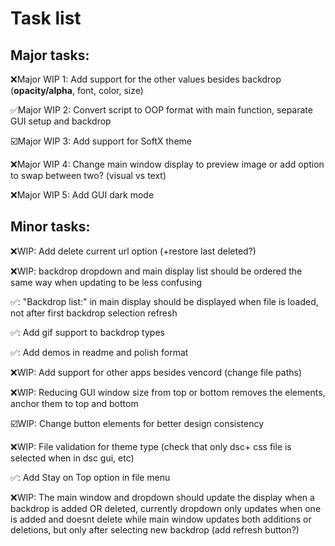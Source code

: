 # Task list
## Major tasks:
❌Major WIP 1: Add support for the other values besides backdrop (**opacity/alpha**, font, color, size)

✅Major WIP 2: Convert script to OOP format with main function, separate GUI setup and backdrop

☑️Major WIP 3: Add support for SoftX theme

❌Major WIP 4: Change main window display to preview image or add option to swap between two? (visual vs text)

❌Major WIP 5: Add GUI dark mode

## Minor tasks:

❌WIP: Add delete current url option (+restore last deleted?)

❌WIP: backdrop dropdown and main display list should be ordered the same way when updating to be less confusing

✅: "Backdrop list:" in main display should be displayed when file is loaded, not after first backdrop selection refresh

✅: Add gif support to backdrop types

✅: Add demos in readme and polish format

❌WIP: Add support for other apps besides vencord (change file paths)

❌WIP: Reducing GUI window size from top or bottom removes the elements, anchor them to top and bottom

☑️WIP: Change button elements for better design consistency

❌WIP: File validation for theme type (check that only dsc+ css file is selected when in dsc gui, etc)

✅: Add Stay on Top option in file menu

❌WIP: The main window and dropdown should update the display when a backdrop is added OR deleted, currently dropdown only updates when one is added and doesnt delete while main window updates both additions or deletions, but only after selecting new backdrop (add refresh button?)

